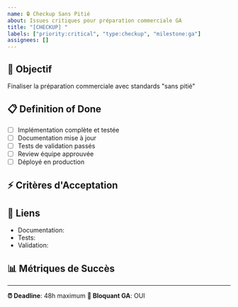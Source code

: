 ```yaml
---
name: 🔒 Checkup Sans Pitié
about: Issues critiques pour préparation commerciale GA
title: "[CHECKUP] "
labels: ["priority:critical", "type:checkup", "milestone:ga"]
assignees: []
---
```


## 🎯 **Objectif**
Finaliser la préparation commerciale avec standards "sans pitié"

## 📋 **Definition of Done**
- [ ] Implémentation complète et testée
- [ ] Documentation mise à jour
- [ ] Tests de validation passés
- [ ] Review équipe approuvée
- [ ] Déployé en production

## ⚡ **Critères d'Acceptation**
<!-- Spécifier les critères mesurables -->

## 🔗 **Liens**
- Documentation: 
- Tests: 
- Validation: 

## 📊 **Métriques de Succès**
<!-- KPIs quantifiables -->

---
**⏰ Deadline**: 48h maximum
**🚨 Bloquant GA**: OUI